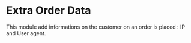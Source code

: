 # Extra Order Data

This module add informations on the customer on an order is placed : IP and User agent.